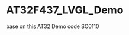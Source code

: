 # AT32F437_LVGL_Demo
base on [this](https://www.arterytek.com/file/download/1096) AT32 Demo code SC0110     
